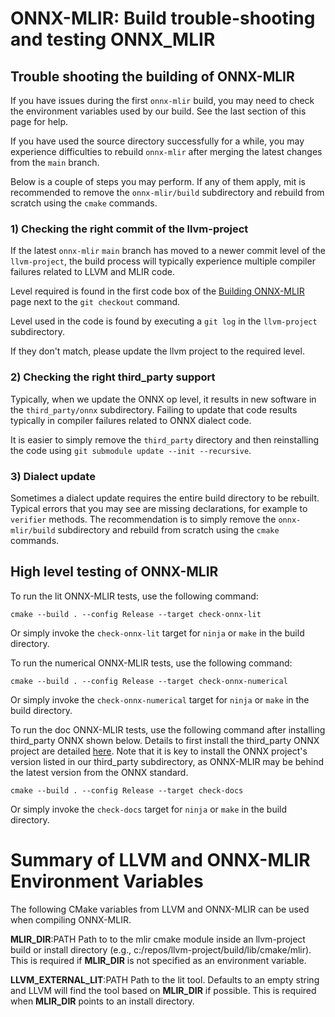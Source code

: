 <!--- SPDX-License-Identifier: Apache-2.0 -->

# ONNX-MLIR: Build trouble-shooting and testing ONNX_MLIR

## Trouble shooting the building of ONNX-MLIR

If you have issues during the first `onnx-mlir` build, you may need to check the environment variables used by our build. See the last section of this page for help.

If you have used the source directory successfully for a while, you may experience difficulties to rebuild `onnx-mlir` after merging the latest changes from the `main` branch.

Below is a couple of steps you may perform. If any of them apply, mit is recommended to remove the `onnx-mlir/build` subdirectory and rebuild from scratch using the `cmake` commands.

### 1) Checking the right commit of the llvm-project

If the latest `onnx-mlir` `main` branch has moved to a newer commit level of the `llvm-project`, the build process will typically experience multiple compiler failures related to LLVM and MLIR code.

Level required is found in the first code box of the [Building ONNX-MLIR](BuildOnLinuxOSX.md#mlir) page next to the `git checkout` command.

Level used in the code is found by executing a `git log` in the `llvm-project` subdirectory.

If they don't match, please update the llvm project to the required level.

### 2) Checking the right third_party support

Typically, when we update the ONNX op level, it results in new software in the `third_party/onnx` subdirectory. Failing to update that code results typically in compiler failures related to ONNX dialect code.

It is easier to simply remove the `third_party` directory and then reinstalling the code using `git submodule update --init --recursive`.

### 3) Dialect update

Sometimes a dialect update requires the entire build directory to be rebuilt. Typical errors that you may see are missing declarations, for example to `verifier` methods. The recommendation is to simply remove the `onnx-mlir/build` subdirectory and rebuild from scratch using the `cmake` commands.

## High level testing of ONNX-MLIR

To run the lit ONNX-MLIR tests, use the following command:

[same-as-file]: <> ({"ref": "utils/check-onnx-mlir.cmd", "skip-ref": 1})
```shell
cmake --build . --config Release --target check-onnx-lit
```
Or simply invoke the `check-onnx-lit` target for `ninja` or `make` in the build directory.

To run the numerical ONNX-MLIR tests, use the following command:

[same-as-file]: <> ({"ref": "utils/check-onnx-numerical.cmd", "skip-ref": 1})
```shell
cmake --build . --config Release --target check-onnx-numerical
```
Or simply invoke the `check-onnx-numerical` target for `ninja` or `make` in the build directory.

To run the doc ONNX-MLIR tests, use the following command after installing third_party ONNX shown below. Details to first install the third_party ONNX project are detailed [here](BuildONNX.md). Note that it is key to install the ONNX project's version listed in our third_party subdirectory, as ONNX-MLIR may be behind the latest version from the ONNX standard.

[same-as-file]: <> ({"ref": "utils/check-docs.cmd", "skip-ref": 1})
```shell
cmake --build . --config Release --target check-docs
```
Or simply invoke the `check-docs` target for `ninja` or `make` in the build directory.

# Summary of LLVM and ONNX-MLIR Environment Variables

The following CMake variables from LLVM and ONNX-MLIR can be used when compiling ONNX-MLIR.

**MLIR_DIR**:PATH
  Path to to the mlir cmake module inside an llvm-project build or install directory (e.g., c:/repos/llvm-project/build/lib/cmake/mlir).
  This is required if **MLIR_DIR** is not specified as an environment variable.

**LLVM_EXTERNAL_LIT**:PATH
  Path to the lit tool. Defaults to an empty string and LLVM will find the tool based on **MLIR_DIR** if possible.
  This is required when **MLIR_DIR** points to an install directory.

